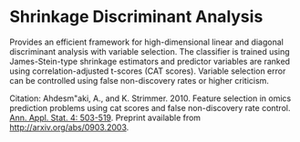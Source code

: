 # Shrinkage Discriminant Analysis
Provides an efficient framework for high-dimensional linear and diagonal discriminant analysis with variable selection. The classifier is trained using James-Stein-type shrinkage estimators and predictor variables are ranked using correlation-adjusted t-scores (CAT scores). Variable selection error can be controlled using false non-discovery rates or higher criticism.

Citation:
Ahdesm\"aki, A., and K. Strimmer. 2010.  Feature selection in omics prediction problems using cat scores and false non-discovery rate control. [Ann. Appl. Stat. 4: 503-519](https://projecteuclid.org/DPubS?service=UI&version=1.0&verb=Display&handle=euclid.aoas/1273584465). Preprint available from http://arxiv.org/abs/0903.2003.

